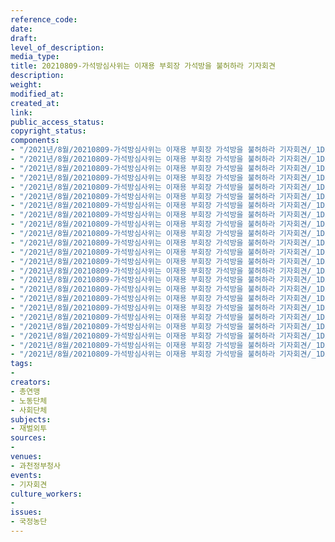 ```yaml
---
reference_code: 
date: 
draft: 
level_of_description: 
media_type: 
title: 20210809-가석방심사위는 이재용 부회장 가석방을 불허하라 기자회견
description: 
weight: 
modified_at: 
created_at: 
link: 
public_access_status: 
copyright_status: 
components:
- "/2021년/8월/20210809-가석방심사위는 이재용 부회장 가석방을 불허하라 기자회견/_1D20231.jpg"
- "/2021년/8월/20210809-가석방심사위는 이재용 부회장 가석방을 불허하라 기자회견/_1D20431.jpg"
- "/2021년/8월/20210809-가석방심사위는 이재용 부회장 가석방을 불허하라 기자회견/_1D20448.jpg"
- "/2021년/8월/20210809-가석방심사위는 이재용 부회장 가석방을 불허하라 기자회견/_1D20337.jpg"
- "/2021년/8월/20210809-가석방심사위는 이재용 부회장 가석방을 불허하라 기자회견/_1D20419.jpg"
- "/2021년/8월/20210809-가석방심사위는 이재용 부회장 가석방을 불허하라 기자회견/_1D20134.jpg"
- "/2021년/8월/20210809-가석방심사위는 이재용 부회장 가석방을 불허하라 기자회견/_1D20390.jpg"
- "/2021년/8월/20210809-가석방심사위는 이재용 부회장 가석방을 불허하라 기자회견/_1D20299.jpg"
- "/2021년/8월/20210809-가석방심사위는 이재용 부회장 가석방을 불허하라 기자회견/_1D20503.jpg"
- "/2021년/8월/20210809-가석방심사위는 이재용 부회장 가석방을 불허하라 기자회견/_1D20468.jpg"
- "/2021년/8월/20210809-가석방심사위는 이재용 부회장 가석방을 불허하라 기자회견/_1D20202.jpg"
- "/2021년/8월/20210809-가석방심사위는 이재용 부회장 가석방을 불허하라 기자회견/_1D20640.jpg"
- "/2021년/8월/20210809-가석방심사위는 이재용 부회장 가석방을 불허하라 기자회견/_1D20160.jpg"
- "/2021년/8월/20210809-가석방심사위는 이재용 부회장 가석방을 불허하라 기자회견/_1D20600.jpg"
- "/2021년/8월/20210809-가석방심사위는 이재용 부회장 가석방을 불허하라 기자회견/_1D20560.jpg"
- "/2021년/8월/20210809-가석방심사위는 이재용 부회장 가석방을 불허하라 기자회견/_1D20588.jpg"
- "/2021년/8월/20210809-가석방심사위는 이재용 부회장 가석방을 불허하라 기자회견/_1D20349.jpg"
- "/2021년/8월/20210809-가석방심사위는 이재용 부회장 가석방을 불허하라 기자회견/_1D20441.jpg"
- "/2021년/8월/20210809-가석방심사위는 이재용 부회장 가석방을 불허하라 기자회견/_1D20620.jpg"
- "/2021년/8월/20210809-가석방심사위는 이재용 부회장 가석방을 불허하라 기자회견/_1D20635.jpg"
- "/2021년/8월/20210809-가석방심사위는 이재용 부회장 가석방을 불허하라 기자회견/_1D20356.jpg"
- "/2021년/8월/20210809-가석방심사위는 이재용 부회장 가석방을 불허하라 기자회견/_1D20372.jpg"
- "/2021년/8월/20210809-가석방심사위는 이재용 부회장 가석방을 불허하라 기자회견/_1D20537.jpg"
tags:
- 
creators:
- 총연맹
- 노동단체
- 사회단체
subjects:
- 재벌외투
sources:
- 
venues:
- 과천정부청사
events:
- 기자회견
culture_workers:
- 
issues:
- 국정농단
---
```

